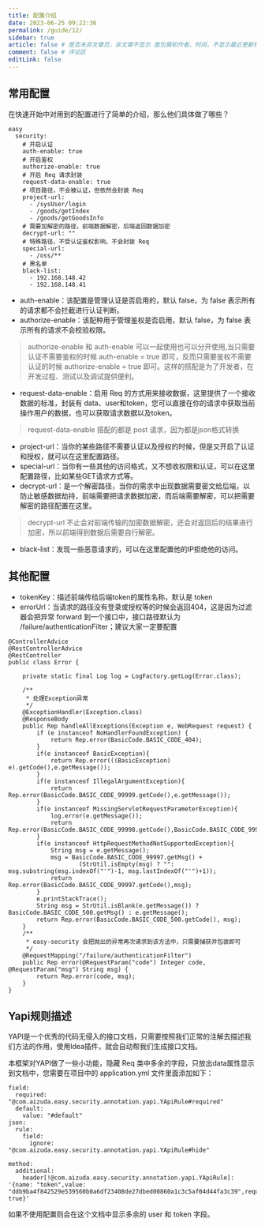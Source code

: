 ```yaml
---
title: 配置介绍
date: 2023-06-25 09:22:36
permalink: /guide/12/
sidebar: true
article: false # 是否未非文章页，非文章不显示 面包屑和作者、时间，不显示最近更新栏，不会参与到最近更新文章的数据计算中
comment: false # 评论区
editLink: false
---
```


## 常用配置
在快速开始中对用到的配置进行了简单的介绍，那么他们具体做了哪些？
```
easy
  security:
    # 开启认证
    auth-enable: true
    # 开启鉴权
    authorize-enable: true
    # 开启 Req 请求封装
    request-data-enable: true
    # 项目路径，不会被认证，但依然会封装 Req
    project-url: 
      - /sysUser/login
      - /goods/getIndex
      - /goods/getGoodsInfo
    # 需要加解密的路径，前端数据解密，后端返回数据加密
    decrypt-url: ""
    # 特殊路径，不受认证鉴权影响，不会封装 Req
    special-url: 
      - /oss/**
    # 黑名单
    black-list: 
      - 192.168.148.42
      - 192.168.148.41
```
* auth-enable：该配置是管理认证是否启用的，默认 false，为 false 表示所有的请求都不会拦截进行认证判断。
* authorize-enable：该配种用于管理鉴权是否启用，默认 false，为 false 表示所有的请求不会校验权限。
> authorize-enable 和 auth-enable 可以一起使用也可以分开使用,当只需要认证不需要鉴权的时候 auth-enable = true 即可，反而只需要鉴权不需要认证的时候 authorize-enable = true 即可。这样的搭配是为了开发者，在开发过程、测试以及调试提供便利。
* request-data-enable：启用 Req 的方式用来接收数据，这里提供了一个接收数据的标准，封装有 data、user和token，您可以直接在你的请求中获取当前操作用户的数据，也可以获取请求数据以及token。
> request-data-enable 搭配的都是 post 请求，因为都是json格式转换
* project-url：当你的某些路径不需要认证以及授权的时候，但是又开启了认证和授权，就可以在这里配置路径。
* special-url：当你有一些其他的访问格式，又不想收权限和认证，可以在这里配置路径，比如某些GET请求方式等。
* decrypt-url：是一个解密路径，当你的需求中出现数据需要密文给后端，以防止敏感数据劫持，前端需要把请求数据加密，而后端需要解密，可以把需要解密的路径配置在这里。
> decrypt-url 不止会对前端传输的加密数据解密，还会对返回后的结果进行加密，所以前端得到数据后需要自行解密。
* black-list：发现一些恶意请求的，可以在这里配置他的IP拒绝他的访问。

## 其他配置
* tokenKey：描述前端传给后端token的属性名称，默认是 token
* errorUrl：当请求的路径没有登录或授权等的时候会返回404，这是因为过滤器会把异常 forward 到一个接口中，接口路径默认为 /failure/authenticationFilter；建议大家一定要配置
```
@ControllerAdvice
@RestControllerAdvice
@RestController
public class Error {

    private static final Log log = LogFactory.getLog(Error.class);

    /**
     * 处理Exception异常
     */
    @ExceptionHandler(Exception.class)
    @ResponseBody
    public Rep handleAllExceptions(Exception e, WebRequest request) {
        if (e instanceof NoHandlerFoundException) {
            return Rep.error(BasicCode.BASIC_CODE_404);
        }
        if(e instanceof BasicException){
            return Rep.error(((BasicException) e).getCode(),e.getMessage());
        }
        if(e instanceof IllegalArgumentException){
            return Rep.error(BasicCode.BASIC_CODE_99999.getCode(),e.getMessage());
        }
        if(e instanceof MissingServletRequestParameterException){
            log.error(e.getMessage());
            return Rep.error(BasicCode.BASIC_CODE_99998.getCode(),BasicCode.BASIC_CODE_99998.getMsg());
        }
        if(e instanceof HttpRequestMethodNotSupportedException){
            String msg = e.getMessage();
            msg = BasicCode.BASIC_CODE_99997.getMsg() +
                    (StrUtil.isEmpty(msg) ? "": msg.substring(msg.indexOf("'")-1, msg.lastIndexOf("'")+1));
            return Rep.error(BasicCode.BASIC_CODE_99997.getCode(),msg);
        }
        e.printStackTrace();
        String msg = StrUtil.isBlank(e.getMessage()) ? BasicCode.BASIC_CODE_500.getMsg() : e.getMessage();
        return Rep.error(BasicCode.BASIC_CODE_500.getCode(), msg);
    }
    /**
     * easy-security 会把抛出的异常再次请求到该方法中，只需要捕获并包装即可
     */
    @RequestMapping("/failure/authenticationFilter")
    public Rep error(@RequestParam("code") Integer code, @RequestParam("msg") String msg) {
        return Rep.error(code, msg);
    }
}
```

## Yapi规则描述
YAPI是一个优秀的代码无侵入的接口文档，只需要按照我们正常的注解去描述我们方法的作用，使用Idea插件，就会自动帮我们生成接口文档。

本框架对YAPI做了一些小功能，隐藏 Req 类中多余的字段，只放出data属性显示到文档中，您需要在项目中的 application.yml 文件里面添加如下：
```
field:
  required: "@com.aizuda.easy.security.annotation.yapi.YApiRule#required"
  default:
    value: "#default"
json:
  rule:
    field:
      ignore: "@com.aizuda.easy.security.annotation.yapi.YApiRule#hide"

method:
  additional:
    header[!@com.aizuda.easy.security.annotation.yapi.YApiRule]: '{name: "token",value: "ddb9ba4f842529e539560b0a6df23408de27dbed00860a1c3c5af04d44fa3c39",required: true}'
```
如果不使用配置则会在这个文档中显示多余的 user 和 token 字段。